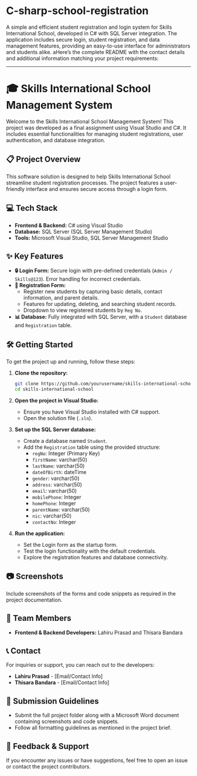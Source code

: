 # C-sharp-school-registration
A simple and efficient student registration and login system for Skills International School, developed in C# with SQL Server integration. The application includes secure login, student registration, and data management features, providing an easy-to-use interface for administrators and students alike.
aHere’s the complete README with the contact details and additional information matching your project requirements:

---

# 🎓 Skills International School Management System

Welcome to the Skills International School Management System! This project was developed as a final assignment using Visual Studio and C#. It includes essential functionalities for managing student registrations, user authentication, and database integration.

## 📋 Project Overview

This software solution is designed to help Skills International School streamline student registration processes. The project features a user-friendly interface and ensures secure access through a login form.

## 💻 Tech Stack

- **Frontend & Backend:** C# using Visual Studio
- **Database:** SQL Server (SQL Server Management Studio)
- **Tools:** Microsoft Visual Studio, SQL Server Management Studio

## ✨ Key Features

- **🔒 Login Form:** Secure login with pre-defined credentials (`Admin / Skills@123`). Error handling for incorrect credentials.
- **📝 Registration Form:** 
  - Register new students by capturing basic details, contact information, and parent details.
  - Features for updating, deleting, and searching student records.
  - Dropdown to view registered students by `Reg No`.
- **📊 Database:** Fully integrated with SQL Server, with a `Student` database and `Registration` table.

## 🛠️ Getting Started

To get the project up and running, follow these steps:

1. **Clone the repository:**
   ```bash
   git clone https://github.com/yourusername/skills-international-school.git
   cd skills-international-school
   ```

2. **Open the project in Visual Studio:**
   - Ensure you have Visual Studio installed with C# support.
   - Open the solution file (`.sln`).

3. **Set up the SQL Server database:**
   - Create a database named `Student`.
   - Add the `Registration` table using the provided structure:
     - `regNo`: Integer (Primary Key)
     - `firstName`: varchar(50)
     - `lastName`: varchar(50)
     - `dateOfBirth`: dateTime
     - `gender`: varchar(50)
     - `address`: varchar(50)
     - `email`: varchar(50)
     - `mobilePhone`: Integer
     - `homePhone`: Integer
     - `parentName`: varchar(50)
     - `nic`: varchar(50)
     - `contactNo`: Integer

4. **Run the application:**
   - Set the Login form as the startup form.
   - Test the login functionality with the default credentials.
   - Explore the registration features and database connectivity.

## 📷 Screenshots

Include screenshots of the forms and code snippets as required in the project documentation.

## 👥 Team Members

- **Frontend & Backend Developers:** Lahiru Prasad and Thisara Bandara

## 📞 Contact

For inquiries or support, you can reach out to the developers:

- **Lahiru Prasad** - [Email/Contact Info] 
- **Thisara Bandara** - [Email/Contact Info]

## 📅 Submission Guidelines

- Submit the full project folder along with a Microsoft Word document containing screenshots and code snippets.
- Follow all formatting guidelines as mentioned in the project brief.

## 📢 Feedback & Support

If you encounter any issues or have suggestions, feel free to open an issue or contact the project contributors.
